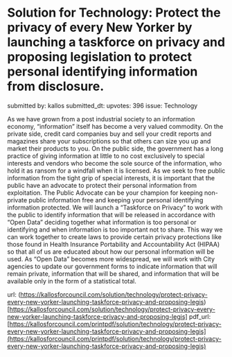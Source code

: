 # Solution for Technology: Protect the privacy of every New Yorker by launching a taskforce on privacy and proposing legislation to protect personal identifying information from disclosure. #

submitted by: kallos
submitted_dt: 
upvotes: 396
issue: Technology

As we have grown from a post industrial society to an information economy, “information” itself has become a very valued commodity. On the private side, credit card companies buy and sell your credit reports and magazines share your subscriptions so that others can size you up and market their products to you. On the public side, the government has a long practice of giving information at little to no cost exclusively to special interests and vendors who become the sole source of the information, who hold it as ransom for a windfall when it is licensed. As we seek to free public information from the tight grip of special interests, it is important that the public have an advocate to protect their personal information from exploitation.
The Public Advocate can be your champion for keeping non-private public information free and keeping your personal identifying information protected. We will launch a “Taskforce on Privacy” to work with the public to identify information that will be released in accordance with “Open Data” deciding together what information is too personal or identifying and when information is too important not to share. This way we can work together to create laws to provide certain privacy protections like those found in Health Insurance Portability and Accountability Act (HIPAA) so that all of us are educated about how our personal information will be used. As “Open Data” becomes more widespread, we will work with City agencies to update our government forms to indicate information that will remain private, information that will be shared, and information that will be available only in the form of a statistical total.

url: (https://kallosforcouncil.com/solution/technology/protect-privacy-every-new-yorker-launching-taskforce-privacy-and-proposing-legis)[https://kallosforcouncil.com/solution/technology/protect-privacy-every-new-yorker-launching-taskforce-privacy-and-proposing-legis]
pdf_url: [https://kallosforcouncil.com/printpdf/solution/technology/protect-privacy-every-new-yorker-launching-taskforce-privacy-and-proposing-legis](https://kallosforcouncil.com/printpdf/solution/technology/protect-privacy-every-new-yorker-launching-taskforce-privacy-and-proposing-legis)